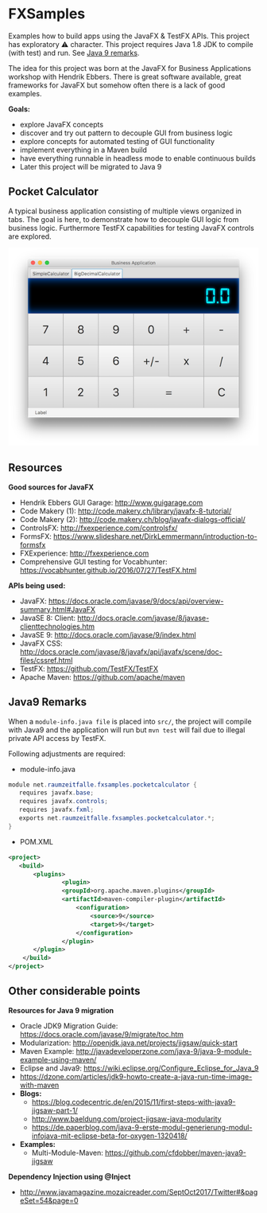 # FXSamples
Examples how to build apps using the JavaFX & TestFX APIs.
This project has exploratory :warning: character.
This project requires Java 1.8 JDK to compile (with test) and run.
See [Java 9 remarks](#java9-remarks).


The idea for this project was born at the JavaFX for Business Applications workshop with Hendrik Ebbers. There is great software available, great frameworks for JavaFX but somehow often there is a lack of good examples.

**Goals:**
 * explore JavaFX concepts
 * discover and try out pattern to decouple GUI from business logic
 * explore concepts for automated testing of GUI functionality
 * implement everything in a Maven build
 * have everything runnable in headless mode to enable continuous builds
 * Later this project will be migrated to Java 9 
 
## Pocket Calculator
A typical business application consisting of multiple views organized in tabs.
The goal is here, to demonstrate how to decouple GUI logic from business logic. 
Furthermore TestFX capabilities for testing JavaFX controls are explored.

![Screenshot](pages/PocketCalculator.png)
 
 
## Resources 
 
**Good sources for JavaFX**
 * Hendrik Ebbers GUI Garage: http://www.guigarage.com
 * Code Makery (1): http://code.makery.ch/library/javafx-8-tutorial/
 * Code Makery (2): http://code.makery.ch/blog/javafx-dialogs-official/
 * ControlsFX: http://fxexperience.com/controlsfx/
 * FormsFX: https://www.slideshare.net/DirkLemmermann/introduction-to-formsfx
 * FXExperience: http://fxexperience.com
 * Comprehensive GUI testing for Vocabhunter: https://vocabhunter.github.io/2016/07/27/TestFX.html

**APIs being used:**
 * JavaFX: https://docs.oracle.com/javase/9/docs/api/overview-summary.html#JavaFX
 * JavaSE 8: Client: http://docs.oracle.com/javase/8/javase-clienttechnologies.htm
 * JavaSE 9: http://docs.oracle.com/javase/9/index.html
 * JavaFX CSS: http://docs.oracle.com/javase/8/javafx/api/javafx/scene/doc-files/cssref.html
 * TestFX: https://github.com/TestFX/TestFX
 * Apache Maven: https://github.com/apache/maven

## Java9 Remarks ##

When a `module-info.java file` is placed into `src/`, the project will compile with Java9 and the application will run but `mvn test` will fail due to illegal private API access by TestFX. 

Following adjustments are required:

 * module-info.java

 ```java 
 module net.raumzeitfalle.fxsamples.pocketcalculator {
    requires javafx.base;
    requires javafx.controls;
    requires javafx.fxml;
    exports net.raumzeitfalle.fxsamples.pocketcalculator.*;
 }
 ```

 * POM.XML

 ```xml 
 <project>
	<build>
		<plugins>
	    		<plugin>
		        <groupId>org.apache.maven.plugins</groupId>
		        <artifactId>maven-compiler-plugin</artifactId>
		        	<configuration>
			            <source>9</source>
			            <target>9</target>
	        		</configuration>
	    		</plugin>
		</plugin>
	 </build>
</project>
 ```
 
## Other considerable points ##

 **Resources for Java 9 migration**
  * Oracle JDK9 Migration Guide: https://docs.oracle.com/javase/9/migrate/toc.htm
  * Modularization: http://openjdk.java.net/projects/jigsaw/quick-start
  * Maven Example: http://javadeveloperzone.com/java-9/java-9-module-example-using-maven/
  * Eclipse and Java9: https://wiki.eclipse.org/Configure_Eclipse_for_Java_9
  * https://dzone.com/articles/jdk9-howto-create-a-java-run-time-image-with-maven
  * **Blogs:**
    * https://blog.codecentric.de/en/2015/11/first-steps-with-java9-jigsaw-part-1/
    * http://www.baeldung.com/project-jigsaw-java-modularity
    * https://de.paperblog.com/java-9-erste-modul-generierung-modul-infojava-mit-eclipse-beta-for-oxygen-1320418/
  * **Examples:**
     * Multi-Module-Maven: https://github.com/cfdobber/maven-java9-jigsaw 
  
 **Dependency Injection using @Inject**
  * http://www.javamagazine.mozaicreader.com/SeptOct2017/Twitter#&pageSet=54&page=0